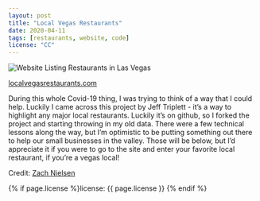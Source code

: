 ```yaml
---
layout: post
title: "Local Vegas Restaurants"
date: 2020-04-11
tags: [restaurants, website, code]
license: "CC"
---
```


![Website Listing Restaurants in Las Vegas]({{site.baseurl}}/assets/img/vegas-restaurants.png)

[localvegasrestaurants.com](https://www.localvegasrestaurants.com/)

During this whole Covid-19 thing, I was trying to think of a way that I could help. Luckily I came across this project by Jeff Triplett - it’s a way to highlight any major local restaurants. Luckily it’s on github, so I forked the project and starting throwing in my old data. There were a few technical lessons along the way, but I’m optimistic to be putting something out there to help our small businesses in the valley. Those will be below, but I’d appreciate it if you were to go to the site and enter your favorite local restaurant, if you’re a vegas local!

Credit: [Zach Nielsen](https://www.zachnielsen.org/creating-vegas-local-restaurants.html#creating-vegas-local-restaurants)

{% if page.license %}license: {{ page.license }} {% endif %}
